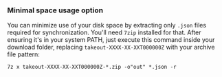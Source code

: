 
### Minimal space usage option

You can minimize use of your disk space by extracting only `.json` files required for synchronization.
You'll need `7zip` installed for that. After ensuring it's in your system PATH, just execute this command inside your download folder, replacing `takeout-XXXX-XX-XXT000000Z` with your archive file pattern:


```shell
7z x takeout-XXXX-XX-XXT000000Z-*.zip -o"out" *.json -r
```
